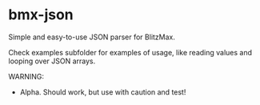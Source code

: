 bmx-json
========

Simple and easy-to-use JSON parser for BlitzMax.

Check examples subfolder for examples of usage, like reading values and looping over JSON arrays.

WARNING: 
  * Alpha. Should work, but use with caution and test!
